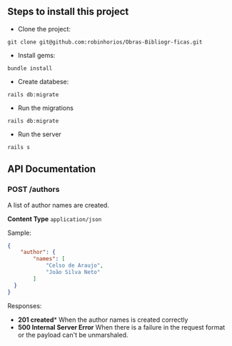 ## Steps to install this project

* Clone the project:

`git clone git@github.com:robinhorios/Obras-Bibliogr-ficas.git`

* Install gems:

`bundle install`

* Create databese:

`rails db:migrate`

* Run the migrations

`rails db:migrate`

* Run the server

`rails s`

## API Documentation

### POST /authors

A list of author names are created.

**Content Type** `application/json`

Sample:

```json
{ 
    "author": {
        "names": [
            "Celso de Araujo",
            "João Silva Neto"
        ]
  }
}
```

Responses:

* **201 created*** When the author names is created correctly
* **500 Internal Server Error** When there is a failure in the request format or the
  payload can't be unmarshaled.

